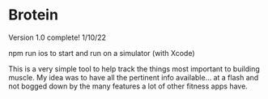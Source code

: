 # Brotein

Version 1.0 complete! 1/10/22

npm run ios to start and run on a simulator (with Xcode)

This is a very simple tool to help track the things most important to building muscle. My idea was to have all the pertinent info available...
at a flash and not bogged down by the many features a lot of other fitness apps have.
